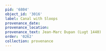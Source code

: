 ```yaml
---
pid: '6804'
object_id: '3016'
label: Canal with Sloops
provenance_date:
provenance_location:
provenance_text: Jean-Marc Dupan (Lugt 1440)
order: '0262'
collection: provenance
---
```

